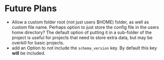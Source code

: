 # Future Plans

- Allow a custom folder root (not just users $HOME) folder, as well as custom
  file name. Perhaps option to just store the config file in the users home
  directory? The default option of putting it in a sub-folder of the project is
  useful for projects that need to store extra data, but may be overkill for
  basic projects.
- add an Option to not include the `schema_version` key. By default this key
  **will** be included.
